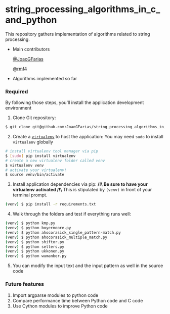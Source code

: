 # string_processing_algorithms_in_c_and_python
This repository gathers implementation of algorithms related to string processing.

* Main contributors

  [@JoaoGFarias](https://github.com/JoaoGFarias)
  
  [@rmf4](https://github.com/rmf4)
  
* Algorithms implemented so far

### Required

By following those steps, you'll install the application development environment

1. Clone Git repository:

  ```bash
  $ git clone git@github.com:JoaoGFarias/string_processing_algorithms_in_c_and_python.git
  ```
2. Create a [`virtualenv`](https://virtualenv.pypa.io/en/latest/index.html) to host the application:
  You may need `sudo` to install `virtualenv` globally

  ```bash
  # install virtualenv tool manager via pip
  $ [sudo] pip install virtualenv
  # create a new virtualenv folder called venv
  $ virtualenv venv
  # activate your virtualenv!
  $ source venv/bin/activate
  ```

3. Install application dependencies via pip:
  **/!\ Be sure to have your virtualenv activated /!\\**
  This is stipulated by `(venv)` in front of your terminal prompt.

  ```bash
  (venv) $ pip install -r requirements.txt
  ```

4. Walk through the folders and test if everything runs well:

  ```bash
  (venv) $ python kmp.py
  (venv) $ python boyermoore.py
  (venv) $ python ahocorasick_single_pattern-match.py
  (venv) $ python ahocorasick_multiple_match.py
  (venv) $ python shiftor.py
  (venv) $ python sellers.py
  (venv) $ python ukkonen.py
  (venv) $ python wumanber.py
  ```

5. You can modify the input text and the input pattern as well in the source code
  
### Future features
1. Import argparse modules to python code
2. Compare performance time between Python code and C code
3. Use Cython modules to improve Python code
